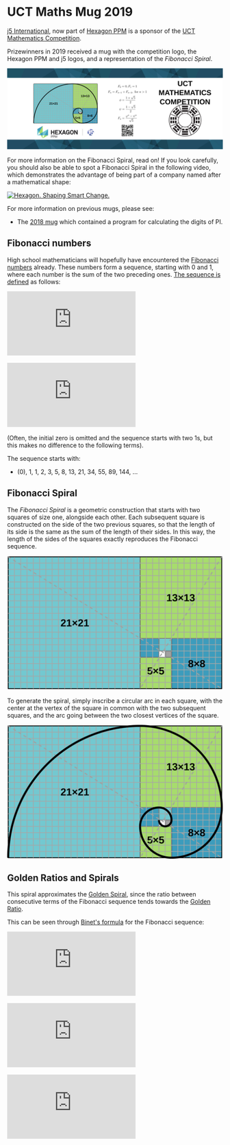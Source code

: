 UCT Maths Mug 2019
==================

[j5 International](https://j5int.com/), now part of [Hexagon PPM](https://hexagonppm.com/) is a sponsor of the 
[UCT Mathematics Competition](http://www.uctmathscompetition.org.za/).

Prizewinners in 2019 received a mug with the competition logo, the Hexagon PPM and j5 logos,
and a representation of the *Fibonacci Spiral*.

![UCT Maths Competition 2019 Mug](./uct-maths-mug-2019.svg)

For more information on the Fibonacci Spiral, read on!
If you look carefully, you should also be able to spot a Fibonacci Spiral in the following video, which demonstrates the advantage of being part of a company named after a mathematical shape:

[![Hexagon. Shaping Smart Change.](http://img.youtube.com/vi/ieAvzoANvBI/0.jpg)](http://www.youtube.com/watch?v=ieAvzoANvBI "Hexagon. Shaping Smart Change")

For more information on previous mugs, please see:

* The [2018 mug](https://github.com/j5int/uct-maths-mug/blob/2018/README.md) which contained a program for calculating the digits of PI.

Fibonacci numbers
-----------------

High school mathematicians will hopefully have encountered the [Fibonacci numbers](https://en.wikipedia.org/wiki/Fibonacci_number) already.
These numbers form a sequence, starting with 0 and 1, where each number is the sum of the two preceding ones.
[The sequence is defined](https://artofproblemsolving.com/wiki/index.php/Fibonacci_sequence) as follows:

![F_0 = 0, F_1 = 1](https://latex.codecogs.com/svg.latex?F_0%20%3D%200%2C%20F_1%20%3D%201)

![F_n = F_{n-1} + F_{n-2}, \textup{ for } n > 1](https://latex.codecogs.com/svg.latex?F_n%20%3D%20F_%7Bn-1%7D%20%2B%20F_%7Bn-2%7D%2C%20%5Ctextup%7B%20for%20%7D%20n%20%3E%201)

(Often, the initial zero is omitted and the sequence starts with two 1s, but this makes no difference to the following terms).

The sequence starts with:

* (0), 1, 1, 2, 3, 5, 8, 13, 21, 34, 55, 89, 144, ...

Fibonacci Spiral
----------------

The _Fibonacci Spiral_ is a geometric construction that starts with two squares of size one, alongside each other.
Each subsequent square is constructed on the side of the two previous squares, so that the length of its side is the same as the sum of the length of their sides.
In this way, the length of the sides of the squares exactly reproduces the Fibonacci sequence.

![Fibonacci Squares](fibonacci-squares.svg)

To generate the spiral, simply inscribe a circular arc in each square, with the center at the vertex of the square in common with the two subsequent squares,
and the arc going between the two closest vertices of the square.

![Fibonacci Spiral](fibonacci-spiral.svg)

Golden Ratios and Spirals
-------------------------

This spiral approximates the [Golden Spiral](https://en.wikipedia.org/wiki/Golden_spiral),
since the ratio between consecutive terms of the Fibonacci sequence tends towards the [Golden Ratio](https://en.wikipedia.org/wiki/Golden_ratio).

This can be seen through [Binet's formula](https://artofproblemsolving.com/wiki/index.php/Binet%27s_Formula) for the Fibonacci sequence:

![\phi = \frac {1 + \sqrt 5} {2}](https://latex.codecogs.com/svg.latex?%5Cphi%20%3D%20%5Cfrac%20%7B1%20%2B%20%5Csqrt%205%7D%20%7B2%7D)

![\psi = \frac {1 - \sqrt 5} {2}](https://latex.codecogs.com/svg.latex?%5Cpsi%20%3D%20%5Cfrac%20%7B1%20-%20%5Csqrt%205%7D%20%7B2%7D)

![F_n = \frac{\varphi^n-\psi^n}{\sqrt 5}](https://latex.codecogs.com/svg.latex?F_n%20%3D%20%5Cfrac%7B%5Cvarphi%5En-%5Cpsi%5En%7D%7B%5Csqrt%205%7D)



